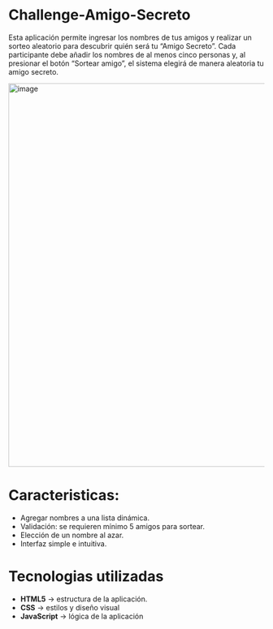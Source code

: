 # Challenge-Amigo-Secreto
Esta aplicación permite ingresar los nombres de tus amigos y realizar un sorteo aleatorio para descubrir quién será tu “Amigo Secreto”. Cada participante debe añadir los nombres de al menos cinco personas y, al presionar el botón “Sortear amigo”, el sistema elegirá de manera aleatoria tu amigo secreto.

<img width="1167" height="756" alt="image" src="https://github.com/user-attachments/assets/32cdcbbd-70f9-496b-95ac-c2391c213fc4" />


# Caracteristicas:

- Agregar nombres a una lista dinámica.
- Validación: se requieren mínimo 5 amigos para sortear.
- Elección de un nombre al azar.
- Interfaz simple e intuitiva.

# Tecnologias utilizadas

- **HTML5** → estructura de la aplicación.
- **CSS** → estilos y diseño visual
- **JavaScript** → lógica de la aplicación

